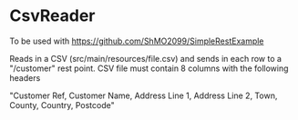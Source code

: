 # CsvReader
To be used with https://github.com/ShMO2099/SimpleRestExample

Reads in a CSV (src/main/resources/file.csv) and sends in each row to a "/customer" rest point. CSV file must contain 8 columns with the following headers

"Customer Ref, Customer Name, Address Line 1, Address Line 2, Town, County, Country, Postcode"



